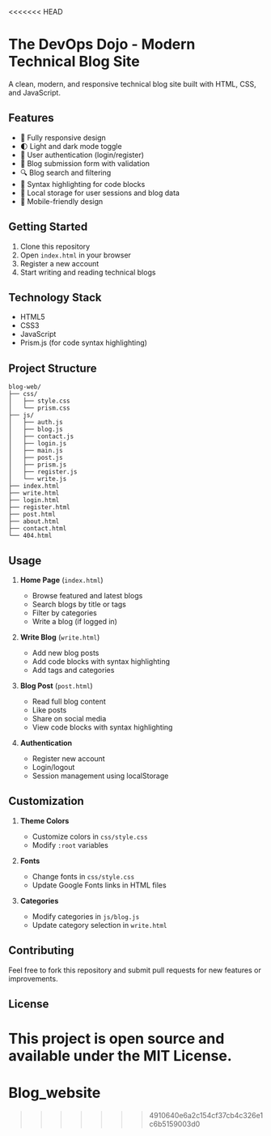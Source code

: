 <<<<<<< HEAD
# The DevOps Dojo - Modern Technical Blog Site

A clean, modern, and responsive technical blog site built with HTML, CSS, and JavaScript.

## Features

- 📱 Fully responsive design
- 🌓 Light and dark mode toggle
- 🔐 User authentication (login/register)
- 📝 Blog submission form with validation
- 🔍 Blog search and filtering
- 🎨 Syntax highlighting for code blocks
- 🔄 Local storage for user sessions and blog data
- 📱 Mobile-friendly design

## Getting Started

1. Clone this repository
2. Open `index.html` in your browser
3. Register a new account
4. Start writing and reading technical blogs

## Technology Stack

- HTML5
- CSS3
- JavaScript
- Prism.js (for code syntax highlighting)

## Project Structure

```
blog-web/
├── css/
│   ├── style.css
│   └── prism.css
├── js/
│   ├── auth.js
│   ├── blog.js
│   ├── contact.js
│   ├── login.js
│   ├── main.js
│   ├── post.js
│   ├── prism.js
│   ├── register.js
│   └── write.js
├── index.html
├── write.html
├── login.html
├── register.html
├── post.html
├── about.html
├── contact.html
└── 404.html
```

## Usage

1. **Home Page** (`index.html`)
   - Browse featured and latest blogs
   - Search blogs by title or tags
   - Filter by categories
   - Write a blog (if logged in)

2. **Write Blog** (`write.html`)
   - Add new blog posts
   - Add code blocks with syntax highlighting
   - Add tags and categories

3. **Blog Post** (`post.html`)
   - Read full blog content
   - Like posts
   - Share on social media
   - View code blocks with syntax highlighting

4. **Authentication**
   - Register new account
   - Login/logout
   - Session management using localStorage

## Customization

1. **Theme Colors**
   - Customize colors in `css/style.css`
   - Modify `:root` variables

2. **Fonts**
   - Change fonts in `css/style.css`
   - Update Google Fonts links in HTML files

3. **Categories**
   - Modify categories in `js/blog.js`
   - Update category selection in `write.html`

## Contributing

Feel free to fork this repository and submit pull requests for new features or improvements.

## License

This project is open source and available under the MIT License.
=======
# Blog_website
>>>>>>> 4910640e6a2c154cf37cb4c326e1c6b5159003d0
